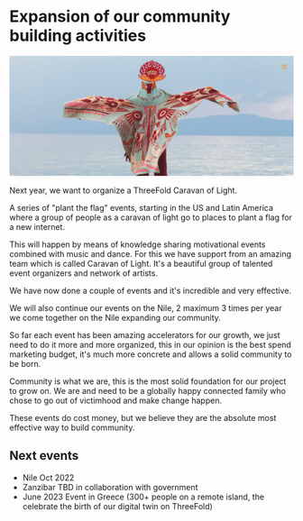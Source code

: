 # Expansion of our community building activities

![image alt text](img/caravan_of_light_picture.png "image_tooltip")

Next year, we want to organize a ThreeFold Caravan of Light. 

A series of "plant the flag" events, starting in the US and Latin America where a group of people as a caravan of light go to places to plant a flag for a new internet.

This will happen by means of knowledge sharing motivational events combined with music and dance. For this we have support from an amazing team which is called Caravan of Light. It's a beautiful group of talented event organizers and network of artists.

We have now done a couple of events and it's incredible and very effective.

We will also continue our events on the Nile, 2 maximum 3 times per year we come together on the Nile expanding our community.

So far each event has been amazing accelerators for our growth, we just need to do it more and more organized, this in our opinion is the best spend marketing budget, it's much more concrete and allows a solid community to be born.

Community is what we are, this is the most solid foundation for our project to grow on. We are and need to be a globally happy connected family who chose to go out of victimhood and make change happen.

These events do cost money, but we believe they are the absolute most effective way to build community. 

## Next events

* Nile Oct 2022
* Zanzibar TBD in collaboration with government
* June 2023 Event in Greece (300+ people on a remote island, the celebrate the birth of our digital twin on ThreeFold)